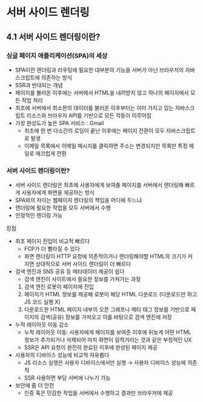 # 서버 사이드 렌더링

## 4.1 서버 사이드 렌더링이란?

### 싱글 페이지 애플리케이션(SPA)의 세상

- SPA이란 렌더링과 라우팅에 필요한 대부분의 기능을 서버가 아닌 브라우저의 자바스크립트에 의존하는 방식
- SSR과 반대되는 개념
- 페이지를 불러온 이후에는 서버에서 HTML을 내려받지 않고 하나의 페이지에서 모든 작업 처리
- 최초에 서버에서 최소한의 데이터를 불러온 이후부터는 이미 가지고 있는 자바스크립트 리소스와 브라우저 API를 기반으로 모든 작동이 이루어짐
- 가장 완성도가 높은 SPA 서비스 : Gmail
  - 최초에 한 번 다소간의 로딩이 끝난 이후에는 페이지 전환이 모두 자바스크립트로 발생
  - 이메일 목록에서 이메일 메시지를 클릭하면 주소는 변경되지만 목록만 특정 메일로 매끄럽게 전환

### 서버 사이드 렌더링이란?

- 서버 사이드 렌더링은 최초에 사용자에게 보여줄 페이지를 서버에서 렌더링해 빠르게 사용자에게 화면을 제공하는 방식
- SPA와의 차이는 웹페이지 렌더링의 책임을 어디에 두느냐
- 렌더링에 필요한 작업을 모두 서버에서 수행
- 안정적인 렌더링 가능

장점

- 최초 페이지 진입이 비교적 빠르다
  - FCP가 더 빨라질 수 있다
  - 화면 렌더링이 HTTP 요청에 의존적이거나 렌더링해야할 HTML의 크기가 커지면 상대적으로 서버 사이드 렌더링이 더 빠르다
- 검색 엔진과 SNS 공유 등 메타데이터 제공이 쉽다
  - 검색 엔진이 사이트에서 필요한 정보를 가져가는 과정
  1. 검색 엔진 로봇이 페이지에 진입
  2. 페이지가 HTML 정보를 제공해 로봇이 해당 HTML 다운로드 (다운로드만 하고 JS 코드 실행 X)
  3. 다운로드한 HTML 페이지 내부의 오픈 그래프나 메타 태그 정보를 기반으로 페이지의 검색(공유) 정보를 가져오고 이를 바탕으로 검색 엔진에 저장
- 누적 레이아웃 이동 감소
  - 누적 레이아웃 이동: 사용자에게 페이지를 보여준 이후에 뒤늦게 어떤 HTML 정보가 추가되거나 삭제되어 마치 화면이 덜컥거리는 것과 같은 부정적인 UX
  - SSR은 API 요청이 완전히 완료된 이후에 완성된 페이지 제공
- 사용자의 디바이스 성능에 비교적 자유롭다
  - JS 리소스 실행은 사용자 디바이스에서만 실행 → 사용자 디바이스 성능에 의존적
  - SSR 사용하면 부담 서버에 나누기 가능
- 보안에 좀 더 안전
  - 인증 혹은 민감한 작업을 서버에서 수행하고 결과만 브라우저에 제공

